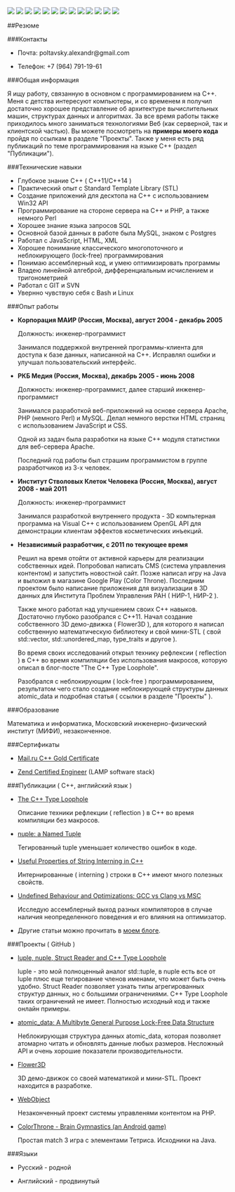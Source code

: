 
 <div id="resume">

<img src="images/cpp.png" class="resume-logo" />
<img src="images/java.png" class="resume-logo" />
<img src="images/mysql.png" class="resume-logo" />
<img src="images/git.png" class="resume-logo" />
<img src="images/svn.png" class="resume-logo" />
<img src="images/linux.png" class="resume-logo" />
<img src="images/vim.png" class="resume-logo" />
<img src="images/php.png" class="resume-logo" />
<img src="images/javascript.png" class="resume-logo" />
<img src="images/android.png" class="resume-logo" />
<img src="images/perl.png" class="resume-logo" />
<img src="images/directx.png" class="resume-logo" />
<img src="images/opengl.png" class="resume-logo" />


##Резюме


###Контакты

  * Почта: poltavsky.alexandr&#64;gmail.com
  
  * Телефон: +7 (964) 791-19-61


###Общая информация

  Я ищу работу, связанную в основном с программированием на C++. Меня с детства интересуют 
  компьютеры, и со временем я получил достаточно хорошее представление об архитектуре вычислительных 
  машин, структурах данных и алгоритмах. За все время работы также приходилось много заниматься
  технологиями Веб (как серверной, так и клиентской частью). Вы можете посмотреть на **примеры
  моего кода** пройдя по ссылкам в разделе "Проекты". Также у меня есть ряд публикаций по теме
  программирования на языке C++ (раздел "Публикации").


###Технические навыки

  * Глубокое знание C++ ( C++11/C++14 )
  * Практический опыт с Standard Template Library (STL)
  * Создание приложений для десктопа на C++ с использованием Win32 API
  * Программирование на стороне сервера на C++ и PHP, а также немного Perl
  * Хорошее знание языка запросов SQL
  * Основной базой данных в работе была MySQL, знаком с Postgres
  * Работал с JavaScript, HTML, XML
  * Хорошее понимание классического многопоточного и неблокирующего (lock-free) 
    программирования
  * Понимаю ассемблерный код, и умею оптимизировать программы
  * Владею линейной алгеброй, дифференциальным исчислением и тригонометрией
  * Работал с GIT и SVN
  * Увернно чувствую себя с Bash и Linux


###Опыт работы

* **Корпорация МАИР (Россия, Москва), август 2004 - декабрь 2005**

  Должность: инженер-программист

  Занимался поддержкой внутренней программы-клиента для доступа к базе данных, написанной на C++.
  Исправлял ошибки и улучшал пользовательский интерфейс.


* **РКБ Медия (Россия, Москва), декабрь 2005 - июнь 2008**

  Должность: инженер-программист, далее старший инженер-программист

  Занимался разработкой веб-приложений на основе сервера Apache, PHP (немного Perl) и MySQL.
  Делал немного верстки HTML страниц c использованием JavaScript и CSS.

  Одной из задач была разработки на языке C++ модуля статистики для веб-сервера Apache.

  Последний год работы был страшим программистом в группе разработчиков из 3-х человек.


* **Институт Стволовых Клеток Человека (Россия, Москва), август 2008 - май 2011**

  Должность: инженер-программист

  Занимался разработкой внутреннего продукта - 3D компьтерная программа на Visual C++ с 
  использованием OpenGL API для демонстрации клиентам эффектов косметических инъекций.


* **Независимый разработчик, с 2011 по текующее время**

  Решил на время отойти от активной карьеры для реализации собственных идей. Попробовал написать
  CMS (система управления контентом) и запустить новостной сайт. Позже написал игру на Java и 
  выложил в магазине Google Play (Color Throne). Последним проектом было написание приложения
  для визуализации в 3D данных для Института Проблем Управления РАН ( НИР-1, НИР-2 ).

  Также много работал над улучшением своих C++ навыков. Достаточно глубоко разобрался с C++11.
  Начал создание собственного 3D демо-движка ( Flower3D ), для которого я написал собственную
  математическую библиотеку и свой мини-STL ( свой std::vector, std::unordered\_map, type\_traits
  и другое ).

  Во время своих исследований открыл технику рефлексии ( reflection ) в C++ во время компиляции
  без использования макросов, которую описал в блог-посте "The C++ Type Loophole".

  Разобрался с неблокирующим ( lock-free ) программированием, результатом чего стало создание
  неблокирующей структуры данных atomic\_data и подробная статья ( ссылки в разделе "Проекты" ).


###Образование

  Математика и информатика, Московский инженерно-физический институт (МИФИ), незаконченное.
 

###Сертификаты

  * [Mail.ru C++ Gold Certificate](https://certification.mail.ru/certificates/d7f3561b-7cda-44b7-9110-1b0fc35f0285/)
  
  * [Zend Certified Engineer](http://www.zend.com/en/yellow-pages/ZEND004080) (LAMP software stack)


###Публикации ( C++, английский язык )

  * [The C++ Type Loophole](http://alexpolt.github.io/type-loophole.html)

    Описание техники рефлекции ( reflection ) в C++ во время компиляции без макросов.

  * [nuple: a Named Tuple](http://alexpolt.github.io/named-tuple.html)

    Тегированный tuple уменьшает количество ошибок в коде.

  * [Useful Properties of String Interning in C++](http://alexpolt.github.io/intern.html)

    Интернированные ( interning ) строки в C++ имеют много полезных свойств.

  * [Undefined Behaviour and Optimizations: GCC vs Clang vs MSC](http://alexpolt.github.io/undefined.html)

    Исследую ассемблерный выход разных компиляторов в случае наличия неопределенного поведения и
    его влияния на оптимизатор.

  * Другие статьи можно прочитать в [моем блоге](http://alexpolt.github.io/).


###Проекты ( GitHub )

  * [luple, nuple, Struct Reader and C++ Type Loophole](https://github.com/alexpolt/luple)

    luple - это мой полноценный аналог std::tuple, в nuple есть все от luple плюс еще тегирование
    членов именами, что может быть очень удобно. Struct Reader позволяет узнать типы агрегированных
    структур данных, но с большими ограничениями. C++ Type Loophole таких ограничений не имеет.
    Полностью исходный код и также онлайн примеры.

  * [atomic\_data: A Multibyte General Purpose Lock-Free Data Structure](https://github.com/alexpolt/atomic_data)

    Неблокирующая структура данных atomic\_data, которая позволяет атомарно читать и обновлять
    данные любых размеров. Несложный API и очень хорошие показатели производительности.

  * [Flower3D](https://github.com/alexpolt/flower3d)

    3D демо-движок со своей математикой и мини-STL. Проект находится в разработке.

  * [WebObject](https://github.com/alexpolt/WebObject)

    Незаконченный проект системы управленями контентом на PHP.

  * [ColorThrone - Brain Gymnastics (an Android game)](https://github.com/alexpolt/colorthrone)

    Простая match 3 игра с элементами Тетриса. Исходники на Java.


###Языки

  * Русский - родной 
  
  * Английский - продвинутый 



<div style="clear: both;"></div>

 </div>

<div style="height: 387px"></div>


